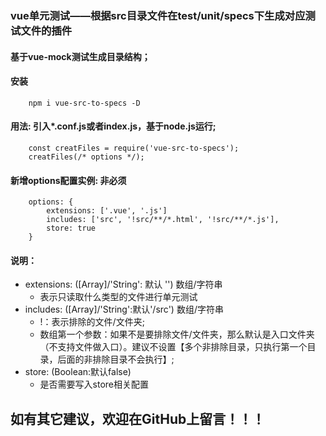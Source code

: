 ### vue单元测试——根据src目录文件在test/unit/specs下生成对应测试文件的插件
#### 基于vue-mock测试生成目录结构；
#### 安装
```
    npm i vue-src-to-specs -D
```
#### 用法: 引入*.conf.js或者index.js，基于node.js运行;
```
    const creatFiles = require('vue-src-to-specs');
    creatFiles(/* options */);
```
#### 新增options配置实例: 非必须
```
    options: {
        extensions: ['.vue', '.js']
        includes: ['src', '!src/**/*.html', '!src/**/*.js'],
        store: true
    }
```
#### 说明：
* extensions: ([Array]/'String': 默认 '') 数组/字符串
    * 表示只读取什么类型的文件进行单元测试
* includes: ([Array]/'String':默认'/src') 数组/字符串
    * !：表示排除的文件/文件夹;
    * 数组第一个参数：如果不是要排除文件/文件夹，那么默认是入口文件夹（不支持文件做入口）。建议不设置【多个非排除目录，只执行第一个目录，后面的非排除目录不会执行】;
* store: (Boolean:默认false)
    * 是否需要写入store相关配置

## 如有其它建议，欢迎在GitHub上留言！！！


